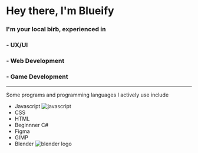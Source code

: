 # Hey there, I'm Blueify

### I'm your local birb, experienced in 
### - UX/UI
### - Web Development
### - Game Development

--------------------------------

Some programs and programming languages I actively use include
- Javascript ![javascript]([[http://url/to/img.png](https://4.bp.blogspot.com/-ip5iuspGg38/TfZRK_2cUjI/AAAAAAAAWn0/JC9N6g_Gbfg/s1600/blender_logo11.png)https://4.bp.blogspot.com/-ip5iuspGg38/TfZRK_2cUjI/AAAAAAAAWn0/JC9N6g_Gbfg/s1600/blender_logo11.png](https://th.bing.com/th/id/OIP.apx9RV93xj_wDeJrYJ-exQHaIZ?rs=1&pid=ImgDetMain))
- CSS
- HTML
- Beginnner C#
- Figma
- GIMP
- Blender ![blender logo]([http://url/to/img.png](https://4.bp.blogspot.com/-ip5iuspGg38/TfZRK_2cUjI/AAAAAAAAWn0/JC9N6g_Gbfg/s1600/blender_logo11.png)https://4.bp.blogspot.com/-ip5iuspGg38/TfZRK_2cUjI/AAAAAAAAWn0/JC9N6g_Gbfg/s1600/blender_logo11.png)
